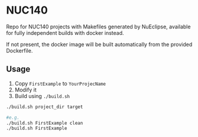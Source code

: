 # NUC140

Repo for NUC140 projects with Makefiles generated by NuEclipse, available for
fully independent builds with docker instead.

If not present, the docker image will be built automatically from the provided
Dockerfile.

## Usage

1. Copy `FirstExample` to `YourProjecName`
1. Modify it
1. Build using `./build.sh`

```sh
./build.sh project_dir target

#e.g.
./build.sh FirstExample clean
./build.sh FirstExample
```
